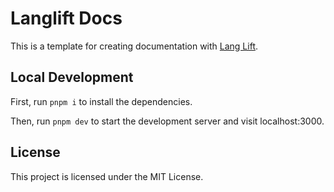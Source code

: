 # Langlift Docs

This is a template for creating documentation with [Lang Lift](https://langlift.bhudex.com).

## Local Development

First, run `pnpm i` to install the dependencies.

Then, run `pnpm dev` to start the development server and visit localhost:3000.

## License

This project is licensed under the MIT License.
